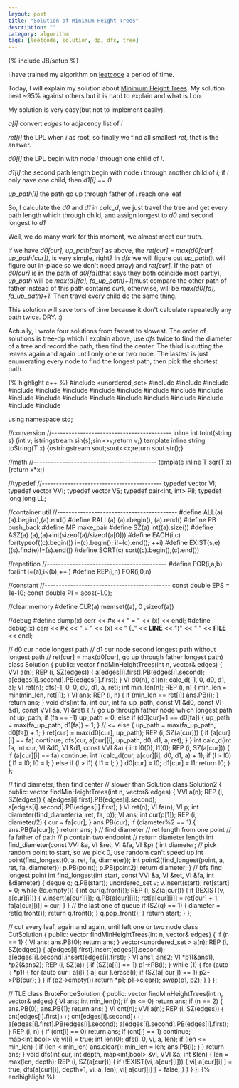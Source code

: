 ```yaml
---
layout: post
title: "Solution of Minimum Height Trees"
description: ""
category: algorithm
tags: [leetcode, solution, dp, dfs, tree]
---
```

{% include JB/setup %}

I have trained my algorithm on [leetcode](http://leetcode.com/) a period of time.

Today, I will explain my solution about [Minimum Height Trees](https://leetcode.com/problems/minimum-height-trees/).
My solution beat ~95% against others but it is hard to explain and what is I do.

My solution is very easy(but not to implement easily).

*a[i]* convert *edges* to adjacency list of *i*

*ret[i]* the LPL when *i* as root, so finally we find all smallest *ret*, that is the answer.

*d0[i]* the LPL begin with node *i* through one child of *i*.

*d1[i]* the second path length begin with node *i* through another child of *i*, if *i* only have one child, then *d1[i] == 0*

*up_path[i]* the path go up through father of *i* reach one leaf

So, I calculate the *d0* and *d1* in *calc_d*, we just travel the tree and get every path length which through child, and assign longest to *d0* and second longest to *d1*

Well, we do many work for this moment, we almost meet our truth.

If we have  *d0[cur]*, *up_path[cur]* as above, the *ret[cur] = max(d0[cur], up_path[cur])*, is very simple, right? In *dfs* we will figure out *up_path*(it will figure out in-place so we don't need array) and *ret[cur]*. If the path of *d0[cur]* is **in** the path of *d0[fa]*(that says they both coincide most partly), *up_path* will be *max(d1[fa], fa_up_path)+1*(must compare the other path of father instead of this path contains *cur*), otherwise, will be *max(d0[fa], fa_up_path)+1*. Then travel every child do the same thing.

This solution will save tons of time because it don't calculate repeatedly any path twice. DRY. :)

Actually, I wrote four solutions from fastest to slowest. The order of solutions is tree-dp which I explain above,
use *dfs* twice to find the diameter of a tree and record the path, then find the center.
The third is cutting the leaves again and again until only one or two node.
The lastest is just enumerating every node to find the longest path, then pick the shortest path.

{% highlight c++ %}
#include <unordered_set>
#include <vector>
#include <list>
#include <map>
#include <set>
#include <deque>
#include <stack>
#include <bitset>
#include <algorithm>
#include <functional>
#include <numeric>
#include <utility>
#include <sstream>
#include <iostream>
#include <iomanip>
#include <cstdio>
#include <cmath>
#include <cstdlib>
#include <cctype>
#include <string>
#include <cstring>
#include <ctime>

using namespace std;

//conversion
//------------------------------------------
inline int toInt(string s) {int v; istringstream sin(s);sin>>v;return v;}
template<class T> inline string toString(T x) {ostringstream sout;sout<<x;return sout.str();}

//math
//-------------------------------------------
template<class T> inline T sqr(T x) {return x*x;}

//typedef
//------------------------------------------
typedef vector<int> VI;
typedef vector<VI> VVI;
typedef vector<string> VS;
typedef pair<int, int> PII;
typedef long long LL;

//container util
//------------------------------------------
#define ALL(a)  (a).begin(),(a).end()
#define RALL(a) (a).rbegin(), (a).rend()
#define PB push_back
#define MP make_pair
#define SZ(a) int((a).size())
#define ASZ(a) (a),(a)+int(sizeof(a)/sizeof(a[0]))
#define EACH(i,c) for(typeof((c).begin()) i=(c).begin(); i!=(c).end(); ++i)
#define EXIST(s,e) ((s).find(e)!=(s).end())
#define SORT(c) sort((c).begin(),(c).end())

//repetition
//------------------------------------------
#define FOR(i,a,b) for(int i=(a);i<(b);++i)
#define REP(i,n)  FOR(i,0,n)

//constant
//--------------------------------------------
const double EPS = 1e-10;
const double PI  = acos(-1.0);

//clear memory
#define CLR(a) memset((a), 0 ,sizeof(a))

//debug
#define dump(x)  cerr << #x << " = " << (x) << endl;
#define debug(x) cerr << #x << " = " << (x) << " (L" << __LINE__ << ")" << " " << __FILE__ << endl;

// d0 cur node longest path
// d1 cur node second longest path without longest path
// ret[cur] = max(d0[cur], go up through father longest path)
class Solution {
    public:
        vector<int> findMinHeightTrees(int n, vector<PII>& edges) {
            VVI a(n);
            REP (i, SZ(edges)) {
                a[edges[i].first].PB(edges[i].second);
                a[edges[i].second].PB(edges[i].first);
            }
            VI d0(n), d1(n);
            calc_d(-1, 0, d0, d1, a);
            VI ret(n);
            dfs(-1, 0, 0, d0, d1, a, ret);
            int min_len(n);
            REP (i, n) {
                min_len = min(min_len, ret[i]);
            }
            VI ans;
            REP (i, n) {
                if (min_len == ret[i]) ans.PB(i);
            }
            return ans;
        }
        void dfs(int fa, int cur, int fa_up_path, const VI &d0, const VI &d1, const VVI &a, VI &ret) {
            // go up through father node which longest path
            int up_path;
            if (fa == -1) up_path = 0;
            else if (d0[cur]+1 == d0[fa]) {
                up_path = max(fa_up_path, d1[fa]) + 1;
            }
            // <=
            else {
                up_path = max(fa_up_path, d0[fa]) + 1;
            }
            ret[cur] = max(d0[cur], up_path);
            REP (i, SZ(a[cur])) {
                if (a[cur][i] == fa) continue;
                dfs(cur, a[cur][i], up_path, d0, d1, a, ret);
            }
        }
        int calc_d(int fa, int cur, VI &d0, VI &d1, const VVI &a) {
            int l0(0), l1(0);
            REP (i, SZ(a[cur])) {
                if (a[cur][i] == fa) continue;
                int l(calc_d(cur, a[cur][i], d0, d1, a) + 1);
                if (l > l0) {
                    l1 = l0;
                    l0 = l;
                }
                else if (l > l1) {
                    l1 = l;
                }
            }
            d0[cur] = l0;
            d1[cur] = l1;
            return l0;
        }
};

// find diameter, then find center
// slower than Solution
class Solution2 {
    public:
        vector<int> findMinHeightTrees(int n, vector<PII>& edges) {
            VVI a(n);
            REP (i, SZ(edges)) {
                a[edges[i].first].PB(edges[i].second);
                a[edges[i].second].PB(edges[i].first);
            }
            VI ret(n);
            VI fa(n);
            VI p;
            int diameter(find_diameter(a, ret, fa, p));
            VI ans;
            int cur(p[1]);
            REP (i, diameter/2) {
                cur = fa[cur];
            }
            ans.PB(cur);
            if (diameter%2 == 1) {
                ans.PB(fa[cur]);
            }
            return ans;
        }
        // find diameter
        // ret length from one point
        // fa father of path
        // p contain two endpoint
        // return diameter length
        int find_diameter(const VVI &a, VI &ret, VI &fa, VI &p) {
            int diameter;
            // pick random point to start, so we pick 0, use random can't speed up
            int point(find_longest(0, a, ret, fa, diameter));
            int point2(find_longest(point, a, ret, fa, diameter));
            p.PB(point);
            p.PB(point2);
            return diameter;
        }
        // bfs find longest point
        int find_longest(int start, const VVI &a, VI &ret, VI &fa, int &diameter) {
            deque<int> q;
            q.PB(start);
            unordered_set<int> v;
            v.insert(start);
            ret[start] = 0;
            while (!q.empty()) {
                int cur(q.front());
                REP (i, SZ(a[cur])) {
                    if (!EXIST(v, a[cur][i])) {
                        v.insert(a[cur][i]);
                        q.PB(a[cur][i]);
                        ret[a[cur][i]] = ret[cur] + 1;
                        fa[a[cur][i]] = cur;
                    }
                }
                // the last one of queue
                if (SZ(q) == 1) {
                    diameter = ret[q.front()];
                    return q.front();
                }
                q.pop_front();
            }
            return start;
        }
};

// cut every leaf, again and again, until left one or two node
class CutSolution {
    public:
        vector<int> findMinHeightTrees(int n, vector<PII>& edges) {
            if (n == 1) {
                VI ans;
                ans.PB(0);
                return ans;
            }
            vector<unordered_set<int> > a(n);
            REP (i, SZ(edges)) {
                a[edges[i].first].insert(edges[i].second);
                a[edges[i].second].insert(edges[i].first);
            }
            VI ans1, ans2;
            VI *p1(&ans1), *p2(&ans2);
            REP (i, SZ(a)) {
                if (SZ(a[i]) == 1) p1->PB(i);
            }
            while (1) {
                for (auto i: *p1) {
                    for (auto cur : a[i]) {
                        a[ cur ].erase(i);
                        if (SZ(a[ cur ]) == 1) p2->PB(cur);
                    }
                }
                if (p2->empty()) return *p1;
                p1->clear();
                swap(p1, p2);
            }
        }
};

// TLE
class BruteForceSolution {
    public:
        vector<int> findMinHeightTrees(int n, vector<PII>& edges) {
            VI ans;
            int min_len(n);
            if (n <= 0) return ans;
            if (n == 2) {
                ans.PB(0);
                ans.PB(1);
                return ans;
            }
            VI cnt(n);
            VVI a(n);
            REP (i, SZ(edges)) {
                cnt[edges[i].first]++;
                cnt[edges[i].second]++;
                a[edges[i].first].PB(edges[i].second);
                a[edges[i].second].PB(edges[i].first);
            }
            REP (i, n) {
                if (cnt[i] == 0) return ans;
                if (cnt[i] == 1) continue;
                map<int,bool> vi;
                vi[i] = true;
                int len(0);
                dfs(i, 0, vi, a, len);
                if (len <= min_len) {
                    if (len < min_len) ans.clear();
                    min_len = len;
                    ans.PB(i);
                }
            }
            return ans;
        }
        void dfs(int cur, int depth, map<int,bool> &vi, VVI &a, int &len) {
            len = max(len, depth);
            REP (i, SZ(a[cur])) {
                if (!EXIST(vi, a[cur][i])) {
                    vi[ a[cur][i] ] = true;
                    dfs(a[cur][i], depth+1, vi, a, len);
                    vi[ a[cur][i] ] = false;
                }
            }
        }
};
{% endhighlight %}
